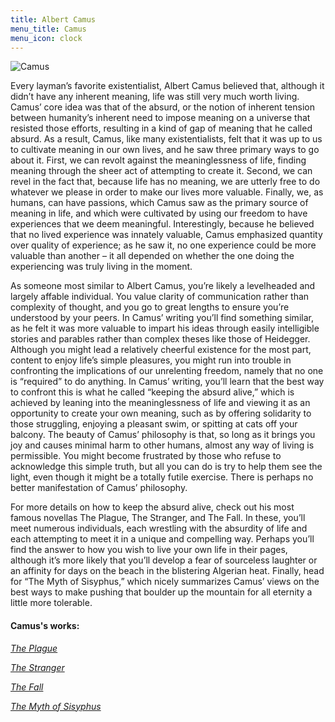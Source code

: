 ```yaml
---
title: Albert Camus
menu_title: Camus
menu_icon: clock
---
```


<div class="aside">
<img align="middle" alt="Camus" src="https://upload.wikimedia.org/wikipedia/commons/0/08/Albert_Camus%2C_gagnant_de_prix_Nobel%2C_portrait_en_buste%2C_pos%C3%A9_au_bureau%2C_faisant_face_%C3%A0_gauche%2C_cigarette_de_tabagisme.jpg?20080607095057">
</div>

Every layman’s favorite existentialist, Albert Camus believed that, although it didn’t have any inherent meaning, life was still very much worth living. Camus’ core idea was that of the absurd, or the notion of inherent tension between humanity’s inherent need to impose meaning on a universe that resisted those efforts, resulting in a kind of gap of meaning that he called absurd. As a result, Camus, like many existentialists, felt that it was up to us to cultivate meaning in our own lives, and he saw three primary ways to go about it. First, we can revolt against the meaninglessness of life, finding meaning through the sheer act of attempting to create it. Second, we can revel in the fact that, because life has no meaning, we are utterly free to do whatever we please in order to make our lives more valuable. Finally, we, as humans, can have passions, which Camus saw as the primary source of meaning in life, and which were cultivated by using our freedom to have experiences that we deem meaningful. Interestingly, because he believed that no lived experience was innately valuable, Camus emphasized quantity over quality of experience; as he saw it, no one experience could be more valuable than another – it all depended on whether the one doing the experiencing was truly living in the moment. 

As someone most similar to Albert Camus, you’re likely a levelheaded and largely affable individual. You value clarity of communication rather than complexity of thought, and you go to great lengths to ensure you’re understood by your peers. In Camus’ writing you’ll find something similar, as he felt it was more valuable to impart his ideas through easily intelligible stories and parables rather than complex theses like those of Heidegger. Although you might lead a relatively cheerful existence for the most part, content to enjoy life’s simple pleasures, you might run into trouble in confronting the implications of our unrelenting freedom, namely that no one is “required” to do anything. In Camus’ writing, you’ll learn that the best way to confront this is what he called “keeping the absurd alive,” which is achieved by leaning into the meaninglessness of life and viewing it as an opportunity to create your own meaning, such as by offering solidarity to those struggling, enjoying a pleasant swim, or spitting at cats off your balcony. The beauty of Camus’ philosophy is that, so long as it brings you joy and causes minimal harm to other humans, almost any way of living is permissible. You might become frustrated by those who refuse to acknowledge this simple truth, but all you can do is try to help them see the light, even though it might be a totally futile exercise. There is perhaps no better manifestation of Camus’ philosophy. 

For more details on how to keep the absurd alive, check out his most famous novellas The Plague, The Stranger, and The Fall. In these, you’ll meet numerous individuals, each wrestling with the absurdity of life and each attempting to meet it in a unique and compelling way. Perhaps you’ll find the answer to how you wish to live your own life in their pages, although it’s more likely that you’ll develop a fear of sourceless laughter or an affinity for days on the beach in the blistering Algerian heat. Finally, head for “The Myth of Sisyphus,” which nicely summarizes Camus’ views on the best ways to make pushing that boulder up the mountain for all eternity a little more tolerable. 


#### Camus's works:

[_The Plague_](https://www.amazon.com/Plague-Albert-Camus/dp/0593318668/ref=sr_1_2?crid=279JMOD4A6G1H&keywords=the+plague&qid=1650842527&s=books&sprefix=the+plague%2Cstripbooks%2C83&sr=1-2)


[_The Stranger_](https://www.amazon.com/Stranger-Vintage-International-ALBERT-CAMUS-ebook/dp/B09RMH9RMV/ref=sr_1_1?crid=Q4Z1M395PTJ8&keywords=the+stranger&qid=1650842545&s=books&sprefix=the+stranger%2Cstripbooks%2C85&sr=1-1)


[_The Fall_](https://www.amazon.com/Fall-Vintage-International-Albert-Camus-ebook/dp/B0092EE8RG/ref=sr_1_3?crid=27TMSZBD56JXE&keywords=the+fall&qid=1650842556&s=books&sprefix=the+fall%2Cstripbooks%2C88&sr=1-3)


[_The Myth of Sisyphus_](https://www.amazon.com/Myth-Sisyphus-Vintage-International/dp/0525564454/ref=sr_1_1?crid=375B3U2FGPVXR&keywords=the+myth+of+sisyphus&qid=1650842574&s=books&sprefix=the+myth+of+sisyphus%2Cstripbooks%2C86&sr=1-1)